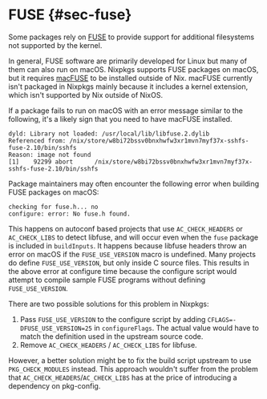 # FUSE {#sec-fuse}

Some packages rely on
[FUSE](https://www.kernel.org/doc/html/latest/filesystems/fuse.html) to provide
support for additional filesystems not supported by the kernel.

In general, FUSE software are primarily developed for Linux but many of them can
also run on macOS. Nixpkgs supports FUSE packages on macOS, but it requires
[macFUSE](https://osxfuse.github.io) to be installed outside of Nix. macFUSE
currently isn't packaged in Nixpkgs mainly because it includes a kernel
extension, which isn't supported by Nix outside of NixOS.

If a package fails to run on macOS with an error message similar to the
following, it's a likely sign that you need to have macFUSE installed.

    dyld: Library not loaded: /usr/local/lib/libfuse.2.dylib
    Referenced from: /nix/store/w8bi72bssv0bnxhwfw3xr1mvn7myf37x-sshfs-fuse-2.10/bin/sshfs
    Reason: image not found
    [1]    92299 abort      /nix/store/w8bi72bssv0bnxhwfw3xr1mvn7myf37x-sshfs-fuse-2.10/bin/sshfs

Package maintainers may often encounter the following error when building FUSE
packages on macOS:

    checking for fuse.h... no
    configure: error: No fuse.h found.

This happens on autoconf based projects that use `AC_CHECK_HEADERS` or
`AC_CHECK_LIBS` to detect libfuse, and will occur even when the `fuse` package
is included in `buildInputs`. It happens because libfuse headers throw an error
on macOS if the `FUSE_USE_VERSION` macro is undefined. Many projects do define
`FUSE_USE_VERSION`, but only inside C source files. This results in the above
error at configure time because the configure script would attempt to compile
sample FUSE programs without defining `FUSE_USE_VERSION`.

There are two possible solutions for this problem in Nixpkgs:

1. Pass `FUSE_USE_VERSION` to the configure script by adding
   `CFLAGS=-DFUSE_USE_VERSION=25` in `configureFlags`. The actual value would
   have to match the definition used in the upstream source code.
2. Remove `AC_CHECK_HEADERS` / `AC_CHECK_LIBS` for libfuse.

However, a better solution might be to fix the build script upstream to use
`PKG_CHECK_MODULES` instead. This approach wouldn't suffer from the problem that
`AC_CHECK_HEADERS`/`AC_CHECK_LIBS` has at the price of introducing a dependency
on pkg-config.

